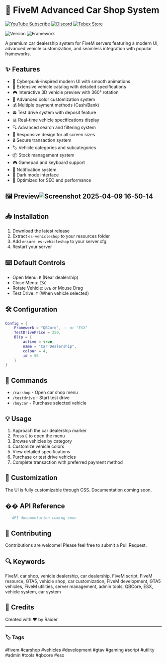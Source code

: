 # 🚗 FiveM Advanced Car Shop System

[![YouTube Subscribe](https://img.shields.io/badge/YouTube-Subscribe-red?style=for-the-badge&logo=youtube)](https://youtu.be/mIjJKZDfefo)
[![Discord](https://img.shields.io/badge/Discord-Join-blue?style=for-the-badge&logo=discord)](https://discord.gg/EkwWvFS)
[![Tebex Store](https://img.shields.io/badge/Tebex-Store-green?style=for-the-badge&logo=shopify)](https://eyestore.tebex.io/)

![Version](https://img.shields.io/badge/version-1.0.0-blue.svg)
![Framework](https://img.shields.io/badge/Framework-QBCore%20%7C%20ESX-orange.svg)

A premium car dealership system for FiveM servers featuring a modern UI, advanced vehicle customization, and seamless integration with popular frameworks.

## ✨ Features

- 🎨 Cyberpunk-inspired modern UI with smooth animations
- 🚗 Extensive vehicle catalog with detailed specifications
- 🎮 Interactive 3D vehicle preview with 360° rotation
- 🎨 Advanced color customization system
- 💰 Multiple payment methods (Cash/Bank)
- 🚘 Test drive system with deposit feature
- 📊 Real-time vehicle specifications display
- 🔍 Advanced search and filtering system
- 📱 Responsive design for all screen sizes
- 🔒 Secure transaction system
- 🏷️ Vehicle categories and subcategories
- 📦 Stock management system
- 🎮 Gamepad and keyboard support
- 🔔 Notification system
- 🌙 Dark mode interface
- 🎯 Optimized for SEO and performance



## 🖼️ Preview![Screenshot 2025-04-09 16-50-14](https://github.com/user-attachments/assets/b6ea5d3f-9188-483f-937b-1abc306231c1)

## 📥 Installation

1. Download the latest release
2. Extract `es-vehicleshop` to your resources folder
3. Add `ensure es-vehicleshop` to your server.cfg
4. Restart your server

## ⌨️ Default Controls

- Open Menu: `E` (Near dealership)
- Close Menu: `ESC`
- Rotate Vehicle: `Q/E` or Mouse Drag
- Test Drive: `T` (When vehicle selected)

## 🛠️ Configuration

```lua
Config = {
    Framework = "QBCore", -- or "ESX"
    TestDrivePrice = 250,
    Blip = {
        active = true,
        name = "Car Dealership",
        colour = 4,
        id = 56
    }
}
```

## 🔧 Commands

- `/carshop` - Open car shop menu
- `/testdrive` - Start test drive
- `/buycar` - Purchase selected vehicle

## 💡 Usage

1. Approach the car dealership marker
2. Press `E` to open the menu
3. Browse vehicles by category
4. Customize vehicle colors
5. View detailed specifications
6. Purchase or test drive vehicles
7. Complete transaction with preferred payment method

## 🎨 Customization

The UI is fully customizable through CSS. Documentation coming soon.

## �� API Reference

```lua
-- API documentation coming soon
```

## 🤝 Contributing

Contributions are welcome! Please feel free to submit a Pull Request.

## 🔍 Keywords

FiveM, car shop, vehicle dealership, car dealership, FiveM script, FiveM resource, GTA5, vehicle shop, car customization, FiveM development, GTA5 vehicles, FiveM utilities, server management, admin tools, QBCore, ESX, vehicle system, car system

## 🌟 Credits

Created with ❤️ by Raider

---

### 🏷️ Tags

#fivem #carshop #vehicles #development #gtav #gaming #script #utility #admin #tools #qbcore #esx
